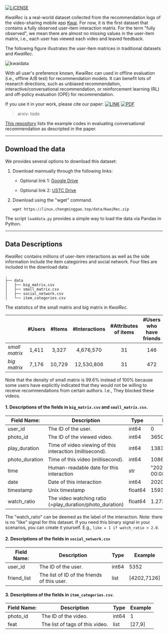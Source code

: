 [![LICENSE](https://img.shields.io/badge/license-CC--BY--4.0-green)](https://github.com/chongminggao/KwaiRec/blob/main/LICENSE)

*KwaiRec* is a real-world dataset collected from the recommendation logs of the video-sharing mobile app [Kwai](https://www.kwai.com/). For now, it is the first dataset that contains a fully observed user-item interaction matrix. For the term "fully observed", we mean there are almost no missing values in the user-item matrix,  i.e., each user has viewed each video and leaved feedback. 

The following figure illustrates the user-item matrices in traditional datasets and *KwaiRec*.

![kwaidata](https://raw.githubusercontent.com/chongminggao/KwaiRec/main/figs/KwaiRec.png)

With all user's preference known, KwaiRec can used in offline evaluation (i.e., offline A/B test) for recommendation models. It can benefit lots of research directions, such as unbiased recommendation, interactive/conversational recommendation, or reinforcement learning (RL) and off-policy evaluation (OPE) for recommendation.

If you use it in your work, please cite our paper: [![LINK](https://img.shields.io/badge/-Paper%20Link-lightgrey)](#) [![PDF](https://img.shields.io/badge/-PDF-red)](#)

> arxiv: todo

[This repository](https://github.com/xiwenchao/fully_observed_demo) lists the example codes in evaluating conversational recommendation as descripted in the paper.

---

## Download the data

We provides several options to download this dataset:

  1. Download mannually through the following links:

     - Optional link 1: [Google Drive](https://drive.google.com/file/d/1-ZZ4d3GtPb5fwxGsdQ6Dti09dhEy23Mm/view?usp=sharing)

     - Optional link 2: [USTC Drive](https://rec.ustc.edu.cn/share/de0098e0-8c9e-11ec-a7fd-37f9e83716e7)

  2. Download using the "wget" command.

     ```shell
     wget https://linux.chongminggao.top/data/KwaiRec.zip
     ```


The script `loaddata.py` provides a simple way to load the data via Pandas in Python.

---

## Data Descriptions

*KwaiRec* contains millions of user-item interactions as well as the side information include the item categorires and social network. Four files are included in the download data: 

  ```shell
  .
  ├── data
  │   ├── big_matrix.csv          
  │   ├── small_matrix.csv
  │   ├── social_network.csv
  │   └── item_categories.csv
  ```

The statistics of the small matrix and big matrix in *KwaiRec*.

|                | #Users | #Items | #Interactions | #Attributes of items | #Users who have friends | Density |
| -------------- | :----: | :----: |  :----: | :------------------: | :---------------------: | :-----: |
| *small matrix* | 1,411  | 3,327  | 4,676,570 |          31          | 146 |  99.6%  |
| *big matrix*   | 7,176  | 10,729 | 12,530,806 |          31          | 472 | 16.3% |

Note that the density of small matrix is 99.6% instead of 100% because some users have explicitly indicated that they would not be willing to receive recommendations from certain authors. I.e., They blocked these videos.

#### 1. Descriptions of the fields in `big_matrix.csv` and `small_matrix.csv`. 

| Field Name:    | Description                                              | Type    | Example                   |
| -------------- | -------------------------------------------------------- | ------- | ------------------------- |
| user_id        | The ID of the user.                                      | int64   | 0                         |
| photo_id       | The ID of the viewed video.                              | int64   | 3650                      |
| play_duration  | Time of video viewing of this interaction (millisecond). | int64   | 13838                     |
| photo_duration | Time of this video (millisecond).                        | int64   | 10867                     |
| time           | Human-readable date for this interaction                 | str     | "2020-07-05 00:08:23.438" |
| date           | Date of this interaction                                 | int64   | 20200705                  |
| timestamp      | Unix timestamp                                           | float64 | 1593878903.438            |
| watch_ratio    | The video watching ratio (=play_duration/photo_duration) | float64 | 1.273397                  |

The "watch_ratio" can be deemed as the label of the interaction. Note: there is no "like" signal for this dataset. If you need this binary signal in your scenarios, you can create it yourself. E.g., `like = 1 if watch_ratio > 2.0`.

#### 2. Descriptions of the fields in `social_network.csv`

| Field Name: | Description                                 | Type  | Example     |
| ----------- | ------------------------------------------- | ----- | ----------- |
| user_id     | The ID of the user.                         | int64 | 5352        |
| friend_list | The list of ID of the friends of this user. | list  | [4202,7126] |

#### 3. Descriptions of the fields in `item_categories.csv`. 

| Field Name: | Description                     | Type  | Example |
| ----------- | ------------------------------- | ----- | ------- |
| photo_id    | The ID of the video.            | int64 | 1       |
| feat        | The list of tags of this video. | list  | [27,9]  |
